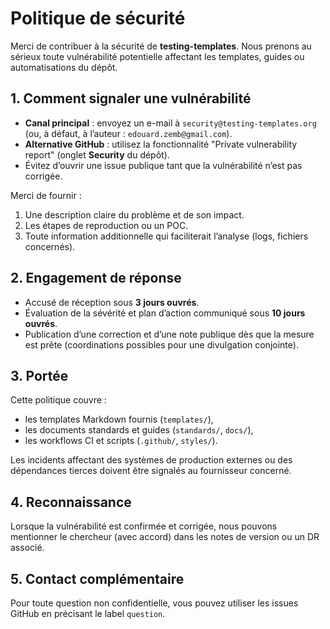 # Politique de sécurité

Merci de contribuer à la sécurité de **testing-templates**. Nous prenons au sérieux toute vulnérabilité potentielle affectant les templates, guides ou automatisations du dépôt.

## 1. Comment signaler une vulnérabilité

- **Canal principal** : envoyez un e-mail à `security@testing-templates.org` (ou, à défaut, à l’auteur : `edouard.zemb@gmail.com`).
- **Alternative GitHub** : utilisez la fonctionnalité "Private vulnerability report" (onglet **Security** du dépôt).
- Évitez d’ouvrir une issue publique tant que la vulnérabilité n’est pas corrigée.

Merci de fournir :

1. Une description claire du problème et de son impact.
2. Les étapes de reproduction ou un POC.
3. Toute information additionnelle qui faciliterait l’analyse (logs, fichiers concernés).

## 2. Engagement de réponse

- Accusé de réception sous **3 jours ouvrés**.
- Évaluation de la sévérité et plan d’action communiqué sous **10 jours ouvrés**.
- Publication d’une correction et d’une note publique dès que la mesure est prête (coordinations possibles pour une divulgation conjointe).

## 3. Portée

Cette politique couvre :

- les templates Markdown fournis (`templates/`),
- les documents standards et guides (`standards/`, `docs/`),
- les workflows CI et scripts (`.github/`, `styles/`).

Les incidents affectant des systèmes de production externes ou des dépendances tierces doivent être signalés au fournisseur concerné.

## 4. Reconnaissance

Lorsque la vulnérabilité est confirmée et corrigée, nous pouvons mentionner le chercheur (avec accord) dans les notes de version ou un DR associé.

## 5. Contact complémentaire

Pour toute question non confidentielle, vous pouvez utiliser les issues GitHub en précisant le label `question`.
